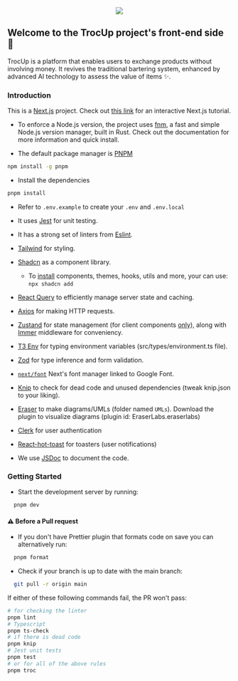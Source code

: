 <p align="center"><img src="https://res.cloudinary.com/etnaassets/image/upload/v1723194835/Fichier_31_3x_qbogmr.png"/></p>

## Welcome to the TrocUp project's front-end side 👋

TrocUp is a platform that enables users to exchange products without involving money. It revives the traditional bartering system, enhanced by advanced AI technology to assess the value of items ✨.

### Introduction

This is a [Next.js](https://nextjs.org/docs) project.
Check out [this link](https://nextjs.org/learn) for an interactive Next.js tutorial.

-   To enforce a Node.js version, the project uses [fnm](https://github.com/Schniz/fnm), a fast and simple Node.js version manager, built in Rust. Check out the documentation for more information and quick install.

-   The default package manager is [PNPM](https://pnpm.io/installation)

```bash
npm install -g pnpm
```

-   Install the dependencies

```bash
pnpm install
```

-   Refer to `.env.example` to create your `.env` and `.env.local`

-   It uses [Jest](https://jestjs.io/) for unit testing.
-   It has a strong set of linters from [Eslint](https://eslint.org/docs/latest/).
-   [Tailwind](https://tailwindcss.com/) for styling.
-   [Shadcn](https://ui.shadcn.com/) as a component library.
    -   To [install](https://ui.shadcn.com/docs/changelog?ck_subscriber_id=2472719707#199:%20shadcn,%20Next.js,%20TanStack,%20Remix,%20MDX,%20Astro,%20Storybook,%20@svg-use,%20MSW,%20RAG,%20RN-WebGPU,%20React-Three-Fiber,%20Re.Pack,%20Super%20Apps,%20RN-macOS,%20EAS,%20Node.jx,%20Stage%202.7,%20AggregateError,%20Style-Observer...%20-%2014908011) components, themes, hooks, utils and more, your can use: `npx shadcn add`
-   [React Query](https://tanstack.com/query/latest) to efficiently manage server state and caching.
-   [Axios](https://axios-http.com/) for making HTTP requests.
-   [Zustand](https://zustand-demo.pmnd.rs/) for state management (for client components [only](https://github.com/pmndrs/zustand/discussions/2200)), along with [Immer](https://docs.pmnd.rs/zustand/integrations/immer-middleware) middleware for conveniency.
-   [T3 Env](https://env.t3.gg/) for typing environment variables (src/types/environment.ts file).
-   [Zod](https://zod.dev/) for type inference and form validation.
-   [`next/font`](https://nextjs.org/docs/pages/building-your-application/optimizing/fonts#with-tailwind-css) Next's font manager linked to Google Font.
-   [Knip](https://knip.dev/) to check for dead code and unused dependencies (tweak knip.json to your liking).
-   [Eraser](https://docs.eraser.io/docs/what-is-eraser) to make diagrams/UMLs (folder named `UMLs`). Download the plugin to visualize diagrams (plugin id: EraserLabs.eraserlabs)
-   [Clerk](https://clerk.com/) for user authentication
-   [React-hot-toast](https://react-hot-toast.com/docs/toast) for toasters (user notifications)
-   We use [JSDoc](https://jsdoc.app/) to document the code.

### Getting Started

-   Start the development server by running:

```bash
  pnpm dev
```

#### ⚠️ Before a Pull request

-   If you don't have Prettier plugin that formats code on save you can alternatively run:

```bash
  pnpm format
```

-   Check if your branch is up to date with the main branch:

```bash
  git pull -r origin main
```

If either of these following commands fail, the PR won't pass:

```bash
# for checking the linter
pnpm lint
# Typescript
pnpm ts-check
# if there is dead code
pnpm knip
# Jest unit tests
pnpm test
# or for all of the above rules
pnpm troc
```

